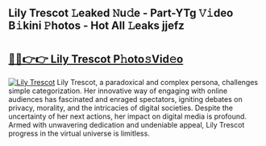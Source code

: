 ## Lily Trescot 𝙻eaked 𝙽u𝚍e - Part-YTg 𝚅𝚒deo B𝚒kini 𝙿hotos - Hot All 𝙻eaks jjefz

# <h2><a href="http://ld6zsv0.urlbe.top/?page=Lily+Trescot">🔗🔗👉👉 Lily Trescot P𝚑oto𝚜Vid𝚎o</a></h2>

[![Lily Trescot](https://i.imgur.com/eBuTRDB.gif)](http://ld6zsv0.urlbe.top/?page=Lily+Trescot)
Lily Trescot, a paradoxical and complex persona, challenges simple categorization. Her innovative way of engaging with online audiences has fascinated and enraged spectators, igniting debates on privacy, morality, and the intricacies of digital societies. Despite the uncertainty of her next actions, her impact on digital media is profound. Armed with unwavering dedication and undeniable appeal, Lily Trescot progress in the virtual universe is limitless.
